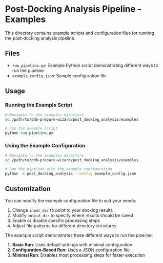# Post-Docking Analysis Pipeline - Examples

This directory contains example scripts and configuration files for running the post-docking analysis pipeline.

## Files

- `run_pipeline.py`: Example Python script demonstrating different ways to run the pipeline
- `example_config.json`: Sample configuration file

## Usage

### Running the Example Script

```bash
# Navigate to the examples directory
cd /path/to/pdb-prepare-wizard/post_docking_analysis/examples

# Run the example script
python run_pipeline.py
```

### Using the Example Configuration

```bash
# Navigate to the examples directory
cd /path/to/pdb-prepare-wizard/post_docking_analysis/examples

# Run the pipeline with the example configuration
python -m post_docking_analysis --config example_config.json
```

## Customization

You can modify the example configuration file to suit your needs:

1. Change `input_dir` to point to your docking results
2. Modify `output_dir` to specify where results should be saved
3. Enable or disable specific processing steps
4. Adjust file patterns for different directory structures

The example script demonstrates three different ways to run the pipeline:

1. **Basic Run**: Uses default settings with minimal configuration
2. **Configuration-Based Run**: Uses a JSON configuration file
3. **Minimal Run**: Disables most processing steps for faster execution
